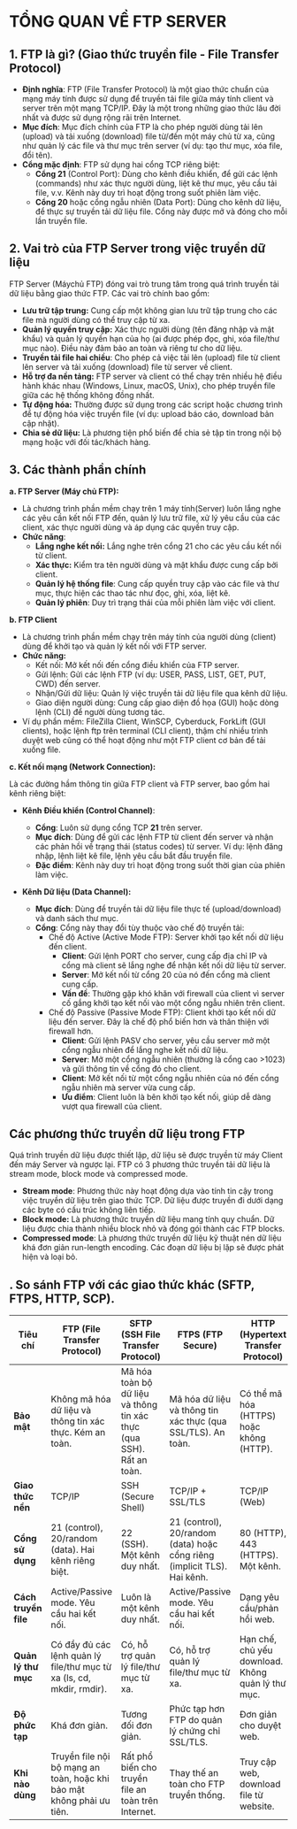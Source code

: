 # TỔNG QUAN VỀ FTP SERVER

## 1. FTP là gì? (Giao thức truyền file - File Transfer Protocol)
- **Định nghĩa**: FTP (File Transfer Protocol) là một giao thức chuẩn của mạng máy tính được sử dụng để truyền tải file giữa máy tính client và server trên một mạng TCP/IP. Đây là một trong những giao thức lâu đời nhất và được sử dụng rộng rãi trên Internet.
- **Mục đích**: Mục đích chính của FTP là cho phép người dùng tải lên (upload) và tải xuống (download) file từ/đến một máy chủ từ xa, cũng như quản lý các file và thư mục trên server (ví dụ: tạo thư mục, xóa file, đổi tên).
- **Cổng mặc định**: FTP sử dụng hai cổng TCP riêng biệt:
    - **Cổng 21** (Control Port): Dùng cho kênh điều khiển, để gửi các lệnh (commands) như xác thực người dùng, liệt kê thư mục, yêu cầu tải file, v.v. Kênh này duy trì hoạt động trong suốt phiên làm việc.
    - **Cổng 20** hoặc cổng ngẫu nhiên (Data Port): Dùng cho kênh dữ liệu, để thực sự truyền tải dữ liệu file. Cổng này được mở và đóng cho mỗi lần truyền file.

## 2. Vai trò của FTP Server trong việc truyền dữ liệu
FTP Server (Máychủ FTP) đóng vai trò trung tâm trong quá trình truyền tải dữ liệu bằng giao thức FTP. Các vai trò chính bao gồm:
- **Lưu trữ tập trung:** Cung cấp một không gian lưu trữ tập trung cho các file mà người dùng có thể truy cập từ xa.
- **Quản lý quyền truy cập:** Xác thực người dùng (tên đăng nhập và mật khẩu) và quản lý quyền hạn của họ (ai được phép đọc, ghi, xóa file/thư mục nào). Điều này đảm bảo an toàn và riêng tư cho dữ liệu.
- **Truyền tải file hai chiều**: Cho phép cả việc tải lên (upload) file từ client lên server và tải xuống (download) file từ server về client.
- **Hỗ trợ đa nền tảng:** FTP server và client có thể chạy trên nhiều hệ điều hành khác nhau (Windows, Linux, macOS, Unix), cho phép truyền file giữa các hệ thống không đồng nhất.
- **Tự động hóa:** Thường được sử dụng trong các script hoặc chương trình để tự động hóa việc truyền file (ví dụ: upload báo cáo, download bản cập nhật).
- **Chia sẻ dữ liệu:** Là phương tiện phổ biến để chia sẻ tập tin trong nội bộ mạng hoặc với đối tác/khách hàng.

## **3. Các thành phần chính**

**a. FTP Server (Máy chủ FTP):**
- Là chương trình phần mềm chạy trên 1 máy tính(Server) luôn lắng nghe các yêu cần kết nối FTP đến, quản lý lưu trữ file, xử lý yêu cầu của các client, xác thực người dùng và áp dụng các quyền truy cập.
- **Chức năng**:
    - **Lắng nghe kết nối:** Lắng nghe trên cổng 21 cho các yêu cầu kết nối từ client.
    - **Xác thực:** Kiểm tra tên người dùng và mật khẩu được cung cấp bởi client.
    - **Quản lý hệ thống file**: Cung cấp quyền truy cập vào các file và thư mục, thực hiện các thao tác như đọc, ghi, xóa, liệt kê.
    - **Quản lý phiên**: Duy trì trạng thái của mỗi phiên làm việc với client.
    
**b. FTP Client**
- Là chương trình phần mềm chạy trên máy tính của người dùng (client) dùng để khởi tạo và quản lý kết nối với FTP server.
- **Chức năng:**
    - Kết nối: Mở kết nối đến cổng điều khiển của FTP server.
    - Gửi lệnh: Gửi các lệnh FTP (ví dụ: USER, PASS, LIST, GET, PUT, CWD) đến server.
    - Nhận/Gửi dữ liệu: Quản lý việc truyền tải dữ liệu file qua kênh dữ liệu.
    - Giao diện người dùng: Cung cấp giao diện đồ họa (GUI) hoặc dòng lệnh (CLI) để người dùng tương tác.
- Ví dụ phần mềm: FileZilla Client, WinSCP, Cyberduck, ForkLift (GUI clients), hoặc lệnh ftp trên terminal (CLI client), thậm chí nhiều trình duyệt web cũng có thể hoạt động như một FTP client cơ bản để tải xuống file.

**c. Kết nối mạng (Network Connection):**

Là các đường hầm thông tin giữa FTP client và FTP server, bao gồm hai kênh riêng biệt:
- **Kênh Điều khiển (Control Channel)**:
    - **Cổng**: Luôn sử dụng cổng TCP **21** trên server.
    - **Mục đích**: Dùng để gửi các lệnh FTP từ client đến server và nhận các phản hồi về trạng thái (status codes) từ server. Ví dụ: lệnh đăng nhập, lệnh liệt kê file, lệnh yêu cầu bắt đầu truyền file.
    - **Đặc điểm**: Kênh này duy trì hoạt động trong suốt thời gian của phiên làm việc.

- **Kênh Dữ liệu (Data Channel):**

    - **Mục đích**: Dùng để truyền tải dữ liệu file thực tế (upload/download) và danh sách thư mục.
    - **Cổng**: Cổng này thay đổi tùy thuộc vào chế độ truyền tải:
        - Chế độ Active (Active Mode FTP): Server khởi tạo kết nối dữ liệu đến client.
            - **Client**: Gửi lệnh PORT cho server, cung cấp địa chỉ IP và cổng mà client sẽ lắng nghe để nhận kết nối dữ liệu từ server.
            - **Server**: Mở kết nối từ cổng 20 của nó đến cổng mà client cung cấp.
            - **Vấn đề**: Thường gặp khó khăn với firewall của client vì server cố gắng khởi tạo kết nối vào một cổng ngẫu nhiên trên client.
        - Chế độ Passive (Passive Mode FTP): Client khởi tạo kết nối dữ liệu đến server. Đây là chế độ phổ biến hơn và thân thiện với firewall hơn.
            - **Client**: Gửi lệnh PASV cho server, yêu cầu server mở một cổng ngẫu nhiên để lắng nghe kết nối dữ liệu.
            - **Server**: Mở một cổng ngẫu nhiên (thường là cổng cao >1023) và gửi thông tin về cổng đó cho client.
            - **Client**: Mở kết nối từ một cổng ngẫu nhiên của nó đến cổng ngẫu nhiên mà server vừa cung cấp.
            - **Ưu điểm**: Client luôn là bên khởi tạo kết nối, giúp dễ dàng vượt qua firewall của client.

## Các phương thức truyền dữ liệu trong FTP
Quá trình truyền dữ liệu được thiết lập, dữ liệu sẽ được truyền từ máy Client đến máy Server và ngược lại. FTP có 3 phương thức truyền tải dữ liệu là stream mode, block mode và compressed mode.

- **Stream mode**: Phương thức này hoạt động dựa vào tính tin cậy trong việc truyền dữ liệu trên giao thức TCP. Dữ liệu được truyền đi dưới dạng các byte có cấu trúc không liên tiếp.
- **Block mode:** Là phương thức truyền dữ liệu mang tính quy chuẩn. Dữ liệu được chia thành nhiều block nhỏ và đóng gói thành các FTP blocks.
- **Compressed mode**: Là phương thức truyền dữ liệu kỹ thuật nén dữ liệu khá đơn giản run-length encoding. Các đoạn dữ liệu bị lặp sẽ được phát hiện và loại bỏ.
## . So sánh FTP với các giao thức khác (SFTP, FTPS, HTTP, SCP).


| **Tiêu chí**       | **FTP (File Transfer Protocol)**                                         | **SFTP (SSH File Transfer Protocol)**                                   | **FTPS (FTP Secure)**                                                  | **HTTP (Hypertext Transfer Protocol)**                                 | **SCP (Secure Copy Protocol)**                                         |
|--------------------|-------------------------------------------------------------------------|-------------------------------------------------------------------------|------------------------------------------------------------------------|------------------------------------------------------------------------|------------------------------------------------------------------------|
| **Bảo mật**        | Không mã hóa dữ liệu và thông tin xác thực. Kém an toàn.                | Mã hóa toàn bộ dữ liệu và thông tin xác thực (qua SSH). Rất an toàn.   | Mã hóa dữ liệu và thông tin xác thực (qua SSL/TLS). An toàn.          | Có thể mã hóa (HTTPS) hoặc không (HTTP).                              | Mã hóa toàn bộ (qua SSH). Rất an toàn.                                |
| **Giao thức nền**  | TCP/IP                                                                  | SSH (Secure Shell)                                                     | TCP/IP + SSL/TLS                                                      | TCP/IP (Web)                                                          | SSH (Secure Shell)                                                     |
| **Cổng sử dụng**   | 21 (control), 20/random (data). Hai kênh riêng biệt.                     | 22 (SSH). Một kênh duy nhất.                                            | 21 (control), 20/random (data) hoặc cổng riêng (implicit TLS). Hai kênh. | 80 (HTTP), 443 (HTTPS). Một kênh.                                     | 22 (SSH). Một kênh duy nhất.                                           |
| **Cách truyền file** | Active/Passive mode. Yêu cầu hai kết nối.                             | Luôn là một kênh duy nhất.                                              | Active/Passive mode. Yêu cầu hai kết nối.                              | Dạng yêu cầu/phản hồi web.                                            | Chép file trực tiếp từ/đến server.                                    |
| **Quản lý thư mục**| Có đầy đủ các lệnh quản lý file/thư mục từ xa (ls, cd, mkdir, rmdir).   | Có, hỗ trợ quản lý file/thư mục từ xa.                                  | Có, hỗ trợ quản lý file/thư mục từ xa.                                 | Hạn chế, chủ yếu download. Không quản lý thư mục.                    | Hạn chế, không có lệnh quản lý thư mục từ xa.                          |
| **Độ phức tạp**    | Khá đơn giản.                                                           | Tương đối đơn giản.                                                    | Phức tạp hơn FTP do quản lý chứng chỉ SSL/TLS.                         | Đơn giản cho duyệt web.                                               | Đơn giản cho việc chép file.                                          |
| **Khi nào dùng**   | Truyền file nội bộ mạng an toàn, hoặc khi bảo mật không phải ưu tiên.   | Rất phổ biến cho truyền file an toàn trên Internet.                     | Thay thế an toàn cho FTP truyền thống.                                 | Truy cập web, download file từ website.                               | Chép file nhanh chóng giữa các hệ thống Linux/Unix.                   |


